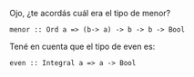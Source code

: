 Ojo, ¿te acordás cuál era el tipo de menor?

```menor :: Ord a => (b-> a) -> b -> b -> Bool```

Tené en cuenta que el tipo de even es:

```even :: Integral a => a -> Bool```